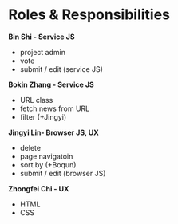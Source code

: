 # Roles & Responsibilities

**Bin Shi - Service JS**
* project admin
* vote
* submit / edit (service JS)

**Bokin Zhang - Service JS**
* URL class
* fetch news from URL
* filter (+Jingyi)

**Jingyi Lin- Browser JS, UX**
* delete
* page navigatoin
* sort by (+Boqun)
* submit / edit (browser JS)

**Zhongfei Chi - UX**
* HTML
* CSS
